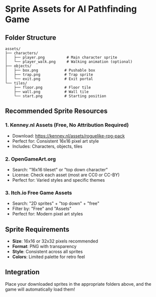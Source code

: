 # Sprite Assets for AI Pathfinding Game

## Folder Structure
```
assets/
├── characters/
│   ├── player.png          # Main character sprite
│   └── player_walk.png     # Walking animation (optional)
├── objects/
│   ├── box.png            # Pushable box
│   ├── trap.png           # Trap sprite
│   └── exit.png           # Exit portal
└── tiles/
    ├── floor.png          # Floor tile
    ├── wall.png           # Wall tile
    └── start.png          # Starting position
```

## Recommended Sprite Resources

### 1. **Kenney.nl Assets** (Free, No Attribution Required)
- Download: https://kenney.nl/assets/roguelike-rpg-pack
- Perfect for: Consistent 16x16 pixel art style
- Includes: Characters, objects, tiles

### 2. **OpenGameArt.org**
- Search: "16x16 tileset" or "top down character"
- License: Check each asset (most are CC0 or CC-BY)
- Perfect for: Varied styles and specific themes

### 3. **Itch.io Free Game Assets**
- Search: "2D sprites" + "top down" + "free"
- Filter by: "Free" and "Assets"
- Perfect for: Modern pixel art styles

## Sprite Requirements
- **Size**: 16x16 or 32x32 pixels recommended
- **Format**: PNG with transparency
- **Style**: Consistent across all sprites
- **Colors**: Limited palette for retro feel

## Integration
Place your downloaded sprites in the appropriate folders above, and the game will automatically load them!
